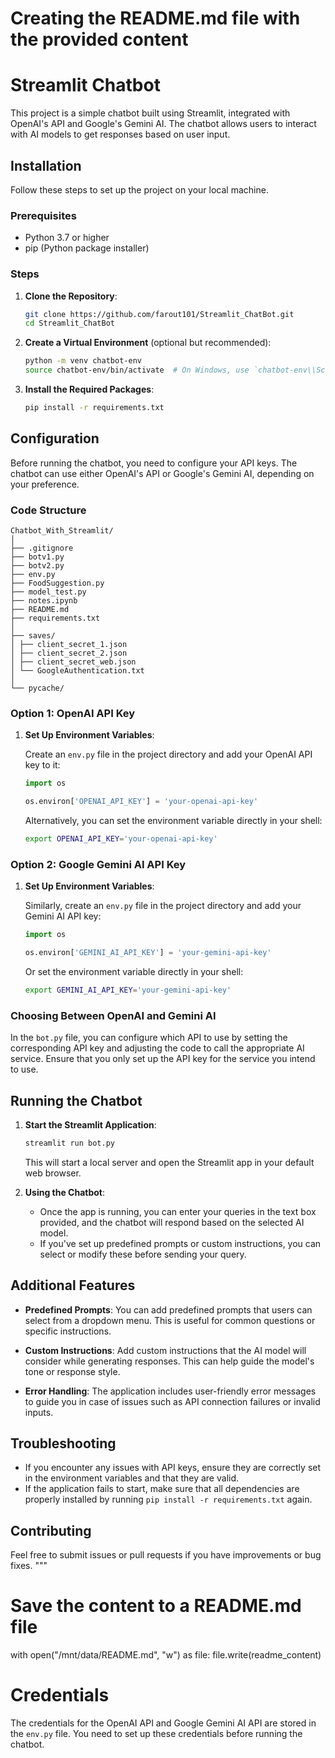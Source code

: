 # Creating the README.md file with the provided content

# Streamlit Chatbot

This project is a simple chatbot built using Streamlit, integrated with OpenAI's API and Google's Gemini AI. The chatbot allows users to interact with AI models to get responses based on user input.

## Installation

Follow these steps to set up the project on your local machine.

### Prerequisites

- Python 3.7 or higher
- pip (Python package installer)

### Steps

1. **Clone the Repository**:

    ```sh
    git clone https://github.com/farout101/Streamlit_ChatBot.git
    cd Streamlit_ChatBot
    ```

2. **Create a Virtual Environment** (optional but recommended):

    ```sh
    python -m venv chatbot-env
    source chatbot-env/bin/activate  # On Windows, use `chatbot-env\\Scripts\\activate`
    ```

3. **Install the Required Packages**:

    ```sh
    pip install -r requirements.txt
    ```

## Configuration

Before running the chatbot, you need to configure your API keys. The chatbot can use either OpenAI's API or Google's Gemini AI, depending on your preference.

### Code Structure

```
Chatbot_With_Streamlit/
│
├── .gitignore
├── botv1.py
├── botv2.py
├── env.py
├── FoodSuggestion.py
├── model_test.py
├── notes.ipynb
├── README.md
├── requirements.txt
│
├── saves/
│ ├── client_secret_1.json
│ ├── client_secret_2.json
│ ├── client_secret_web.json
│ └── GoogleAuthentication.txt
│
└── pycache/
```

### Option 1: OpenAI API Key

1. **Set Up Environment Variables**:

    Create an `env.py` file in the project directory and add your OpenAI API key to it:

    ```python
    import os

    os.environ['OPENAI_API_KEY'] = 'your-openai-api-key'
    ```

    Alternatively, you can set the environment variable directly in your shell:

    ```sh
    export OPENAI_API_KEY='your-openai-api-key'
    ```

### Option 2: Google Gemini AI API Key

1. **Set Up Environment Variables**:

    Similarly, create an `env.py` file in the project directory and add your Gemini AI API key:

    ```python
    import os

    os.environ['GEMINI_AI_API_KEY'] = 'your-gemini-api-key'
    ```

    Or set the environment variable directly in your shell:

    ```sh
    export GEMINI_AI_API_KEY='your-gemini-api-key'
    ```

### Choosing Between OpenAI and Gemini AI

In the `bot.py` file, you can configure which API to use by setting the corresponding API key and adjusting the code to call the appropriate AI service. Ensure that you only set up the API key for the service you intend to use.

## Running the Chatbot

1. **Start the Streamlit Application**:

    ```sh
    streamlit run bot.py
    ```

    This will start a local server and open the Streamlit app in your default web browser.

2. **Using the Chatbot**:

    - Once the app is running, you can enter your queries in the text box provided, and the chatbot will respond based on the selected AI model.
    - If you've set up predefined prompts or custom instructions, you can select or modify these before sending your query.

## Additional Features

- **Predefined Prompts**: You can add predefined prompts that users can select from a dropdown menu. This is useful for common questions or specific instructions.
  
- **Custom Instructions**: Add custom instructions that the AI model will consider while generating responses. This can help guide the model's tone or response style.

- **Error Handling**: The application includes user-friendly error messages to guide you in case of issues such as API connection failures or invalid inputs.

## Troubleshooting

- If you encounter any issues with API keys, ensure they are correctly set in the environment variables and that they are valid.
- If the application fails to start, make sure that all dependencies are properly installed by running `pip install -r requirements.txt` again.

## Contributing

Feel free to submit issues or pull requests if you have improvements or bug fixes.
"""

# Save the content to a README.md file
with open("/mnt/data/README.md", "w") as file:
    file.write(readme_content)

# Credentials
The credentials for the OpenAI API and Google Gemini AI API are stored in the `env.py` file. You need to set up these credentials before running the chatbot.